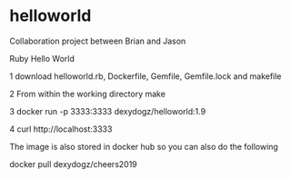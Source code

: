 # helloworld
Collaboration project between Brian and Jason

Ruby Hello World

1   download helloworld.rb, Dockerfile, Gemfile, Gemfile.lock and makefile 

2   From within the working directory 
    make

3   docker run -p 3333:3333 dexydogz/helloworld:1.9

4   curl http://localhost:3333

The image is also stored in docker hub so you can also do the following

docker pull dexydogz/cheers2019 